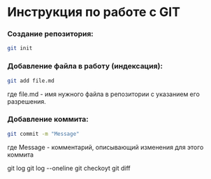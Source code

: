 # Инструкция по работе с GIT

### Создание репозитория:
```sh
git init
```

### Добавление файла в работу (индексация):
```sh
git add file.md
```
где file.md - имя нужного файла в репозитории с указанием его разрешения.

### Добавление коммита:
```sh
git commit -m "Message"
```
где Message - комментарий, описывающий изменения для этого коммита

git log
git log --oneline
git checkoyt
git diff